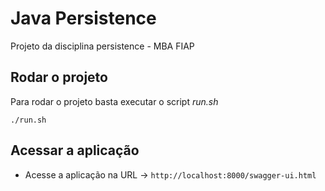 # Java Persistence
Projeto da disciplina persistence - MBA FIAP



## Rodar o projeto
Para rodar o projeto basta executar o script *run.sh*
```
./run.sh
```

## Acessar  a aplicação

- Acesse a aplicação na URL -> `http://localhost:8000/swagger-ui.html`